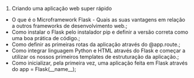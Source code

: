 1. Criando uma aplicação web super rápido
<ul>
   <li>O que é o Microframework Flask - Quais as suas vantagens em relação a outros frameworks de desenvolvimento web.;</li>
   <li>Como instalar o Flask pelo instalador pip e definir a versão correta como uma boa prática de código.;</li>
   <li>Como definir as primeiras rotas da aplicação através do @app.route.;</li>
   <li>Como integrar linguagem Python e HTML através do Flask e começar a utilizar os nossos primeiros templates de estruturação da aplicação.;</li>
   <li>Como inicializar, pela primeira vez, uma aplicação feita em Flask através do app = Flask(__name__);</li>
</ul>
<br>